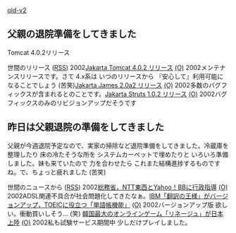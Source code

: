 [old-v2](ig020212-orig.html)

## 父親の退院準備をしてきました

Tomcat 4.0.2リリース







世間のリリース ([RSS](ig020212-release.xml)) 2002[Jakarta Tomcat 4.0.2 リリース](http://jakarta.apache.org/tomcat/index.html) [(O)](http://jakarta.apache.org/tomcat/index.html) 2002メンテナンスリリースです。さて 4.x系は いつのリリースから 『安心して』利用可能になることでしょう (苦笑)[Jakarta James 2.0a2 リリース](http://jakarta.apache.org/james/) [(O)](http://jakarta.apache.org/james/) 2002多数のバグフィックスが含まれるとのことです。[Jakarta Struts 1.0.2 リリース](http://jakarta.apache.org/struts/index.html) [(O)](http://jakarta.apache.org/struts/index.html) 2002バグフィックスのみのリビジョンアップだそうです

## 昨日は父親退院の準備をしてきました


父親が今週退院予定なので、実家の掃除など退院準備をしてきました。冷蔵庫を整理したり 床の冷たそうな所を システムカーペットで埋めたりと いろいろ準備しました。妹も来ていたので
力を合わせたら これまた結構進捗するものですね。で、ちょっと疲れました (苦笑)


世間のニュースから ([RSS](ig020212-news.xml)) 2002[総務省，NTT東西とYahoo！BBに行政指導](http://www.zdnet.co.jp/news/bursts/0202/08/10.html) [(O)](http://www.zdnet.co.jp/news/bursts/0202/08/10.html) 2002ADSL関連不具合が社会問題化してきたなぁ。[IBM「翻訳の王様」がバージョンアップ，TOEICに役立つ「単語帳機能」](http://www.zdnet.co.jp/news/bursts/0202/08/02.html) [(O)](http://www.zdnet.co.jp/news/bursts/0202/08/02.html) 2002バージョンアップ版 欲しい。衝動買いしそう… (笑) [韓国最大のオンラインゲーム「リネージュ」が日本上陸](http://www.asahi.com/national/update/0212/003.html) [(O)](http://www.asahi.com/national/update/0212/003.html) 2002私も試験サービス期間中 少しだけプレイしました。